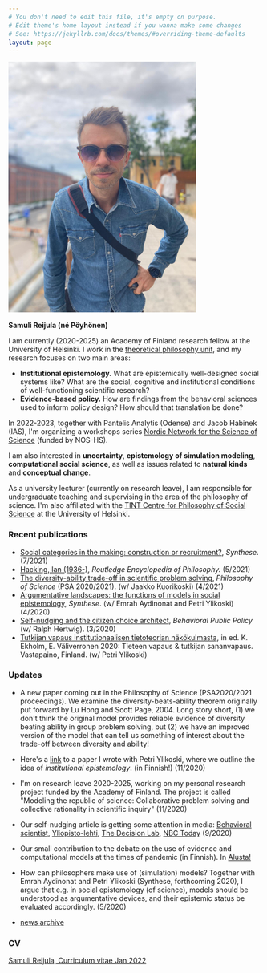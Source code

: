 ```yaml
---
# You don't need to edit this file, it's empty on purpose.
# Edit theme's home layout instead if you wanna make some changes
# See: https://jekyllrb.com/docs/themes/#overriding-theme-defaults
layout: page
---
```

<img class="pull-right" src="/assets/reijula_2021-7.jpg"  alt="Samuli Reijula" title="Samuli Reijula"/>

**Samuli Reijula (né Pöyhönen)**

I am currently (2020-2025) an Academy of Finland research fellow at the University of Helsinki. I work in the <a href="https://www.helsinki.fi/en/faculty-of-arts/research/disciplines/philosophy-history-and-art/philosophy" target="_blank">theoretical philosophy unit</a>, and my research focuses on two main areas:
- **Institutional epistemology.** What are epistemically well-designed social systems like? What are the social, cognitive and institutional conditions of well-functioning scientific research?
- **Evidence-based policy.** How are findings from the behavioral sciences used to inform policy design? How should that translation be done?  

In 2022-2023, together with Pantelis Analytis (Odense) and Jacob Habinek (IAS), I'm organizing a workshops series <a href="https://blogs.helsinki.fi/computational-science-studies/" target="_blank">Nordic Network for the Science of Science</a> (funded by NOS-HS).

I am also interested in **uncertainty**, **epistemology of simulation modeling**, **computational social science**, as well as issues related to **natural kinds** and **conceptual change**.

As a university lecturer (currently on research leave), I am responsible for undergraduate teaching and supervising in the area of the philosophy of science. I'm also affiliated with the <a href="http://www.helsinki.fi/tint/" target="_blank">TINT Centre for Philosophy of Social Science</a> at the University of Helsinki.

### Recent publications

- <a href="https://link.springer.com/content/pdf/10.1007/s11229-021-03334-x.pdf" target="_blank">Social categories in the making: construction or recruitment?</a>, *Synthese*. (7/2021)
- <a href="https://philpapers.org/archive/REIHI.pdf" target="_blank">Hacking, Ian (1936-)</a>, *Routledge Encyclopedia of Philosophy.* (5/2021)
- <a href="http://philsci-archive.pitt.edu/18645/" target="_blank">The diversity-ability trade-off in scientific problem solving</a>, *Philosophy of Science* (PSA 2020/2021). (w/ Jaakko Kuorikoski) (4/2021)
- <a href="http://philsci-archive.pitt.edu/17067/" target="_blank">Argumentative landscapes: the functions of models in social epistemology</a>, *Synthese*. (w/ Emrah Aydinonat and Petri Ylikoski) (4/2020)
- <a href="https://osf.io/preprints/socarxiv/24dwn/" target="_blank">Self-nudging and the citizen choice architect</a>, *Behavioral Public Policy* (w/ Ralph Hertwig). (3/2020)
- <a href="https://tuhat.helsinki.fi/ws/portalfiles/portal/136646649/reijula_ja_ylikoski2020_institutionaalinen_tietoteoria.pdf" target="_blank">Tutkijan vapaus institutionaalisen tietoteorian näkökulmasta</a>, in ed. K. Ekholm, E. Väliverronen 2020: Tieteen vapaus & tutkijan sananvapaus. Vastapaino, Finland. (w/ Petri Ylikoski)

### Updates
- A new paper coming out in the Philosophy of Science (PSA2020/2021 proceedings). We examine the diversity-beats-ability theorem originally put forward by Lu Hong and Scott Page, 2004. Long story short, (1) we don't think the original model provides reliable evidence of diversity beating ability in group problem solving, but (2) we have an improved version of the model that can tell us something of interest about the trade-off between diversity and ability!
- Here's a <a href="https://www.google.com/url?sa=t&rct=j&q=&esrc=s&source=web&cd=&ved=2ahUKEwizze7Ly5DtAhWJmIsKHWWkAcoQFjAAegQIBxAC&url=https%3A%2F%2Ftuhat.helsinki.fi%2Fws%2Fportalfiles%2Fportal%2F136646649%2Freijula_ja_ylikoski2020_institutionaalinen_tietoteoria.pdf&usg=AOvVaw3YbM410Q-0mvRxdqyM_rPPlink" target="_blank">link</a> to a paper I wrote with Petri Ylikoski, where we outline the idea of *institutional epistemology*. (in Finnish!) (11/2020)
- I'm on research leave 2020-2025, working on my personal research project funded by the Academy of Finland. The project is called  "Modeling the republic of science: Collaborative problem solving and collective rationality in scientific inquiry" (11/2020)
- Our self-nudging article is getting some attention in media: <a href="https://behavioralscientist.org/creating-citizen-choice-architects/" target="_blank">Behavioral scientist</a>, <a href="/assets/reijula_yliopistolehti_2020-8.pdf" target="_blank">Yliopisto-lehti</a>, <a href="https://thedecisionlab.com/insights/innovation/giving-people-the-tools-to-nudge-themselves/" target="_blank">The Decision Lab</a>, <a href="https://www.today.com/health/what-self-nudging-simple-trick-make-healthier-choices-t184571" target="_blank">NBC Today</a> (9/2020)
- Our small contribution to the debate on the use of evidence and computational models at the times of pandemic (in Finnish). In <a href="https://alusta.uta.fi/2020/05/26/laskennalliset-mallit-voivat-lisata-julkisen-paatoksenteon-avoimuutta/" target="_blank">Alusta!</a>
- How can philosophers make use of (simulation) models? Together with Emrah Aydinonat and Petri Ylikoski (Synthese, forthcoming 2020), I argue that e.g. in social epistemology (of science), models should be understood as argumentative devices, and their epistemic status be evaluated accordingly. (5/2020)

- [news archive](newsArchive.md)

### CV

<a href="/assets/reijula_cv_2022-1.pdf" target="_blank">Samuli Reijula, Curriculum vitae Jan 2022</a>
